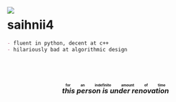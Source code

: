 <img align="left" src="https://avatars.githubusercontent.com/u/81787757?s=200&v=4"></img>
<p align="right">
  
# saihnii4
  
```markdown
- fluent in python, decent at c++
- hilariously bad at algorithmic design
```

<br><br/>
<h3 align="center"><ruby><em>this person is under renovation</em><rt>for an indefinite amount of time</rt></ruby></h3>
</p>
